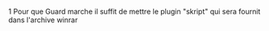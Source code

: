 1 Pour que Guard marche il suffit de mettre le plugin "skript" qui sera fournit dans l'archive winrar
